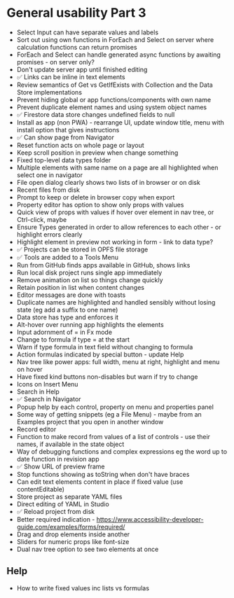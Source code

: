 General usability Part 3
========================
- Select Input can have separate values and labels
- Sort out using own functions in ForEach and Select on server where calculation functions can return promises
- ForEach and Select can handle generated async functions by awaiting promises - on server only?
- Don't update server app until finished editing
- ✅ Links can be inline in text elements
- Review semantics of Get vs GetIfExists with Collection and the Data Store implementations
- Prevent hiding global or app functions/components with own name
- Prevent duplicate element names and using system object names
- ✅ Firestore data store changes undefined fields to null
- Install as app (non PWA) - rearrange UI, update window title, menu with install option that gives instructions
- ✅ Can show page from Navigator
- Reset function acts on whole page or layout
- Keep scroll position in preview when change something
- Fixed top-level data types folder
- Multiple elements with same name on a page are all highlighted when select one in navigator
- File open dialog clearly shows two lists of in browser or on disk
- Recent files from disk
- Prompt to keep or delete in browser copy when export
- Property editor has option to show only props with values
- Quick view of props with values if hover over element in nav tree, or Ctrl-click, maybe
- Ensure Types generated in order to allow references to each other - or highlight errors clearly
- Highlight element in preview not working in form - link to data type?
- ✅ Projects can be stored in OPFS file storage
- ✅ Tools are added to a Tools Menu
- Run from GitHub finds apps available in GitHub, shows links
- Run local disk project runs single app immediately
- Remove animation on list so things change quickly
- Retain position in list when content changes
- Editor messages are done with toasts
- Duplicate names are highlighted and handled sensibly without losing state (eg add a suffix to one name)
- Data store has type and enforces it
- Alt-hover over running app highlights the elements
- Input adornment of = in Fx mode
- Change to formula if type = at the start
- Warn if type formula in text field without changing to formula
- Action formulas indicated by special button - update Help
- Nav tree like power apps:  full width, menu at right, highlight and menu on hover
- Have fixed kind buttons non-disables but warn if try to change
- Icons on Insert Menu
- Search in Help
- ✅ Search in Navigator
- Popup help by each control, property on menu and properties panel
- Some way of getting snippets (eg a File Menu) - maybe from an Examples project that you open in another window
- Record editor
- Function to make record from values of a list of controls - use their names, if available in the state object
- Way of debugging functions and complex expressions eg the word up to date function in revision app
- ✅ Show URL of preview frame
- Stop functions showing as toString when don't have braces
- Can edit text elements content in place if fixed value (use contentEditable)
- Store project as separate YAML files
- Direct editing of YAML in Studio
- ✅ Reload project from disk
- Better required indication - https://www.accessibility-developer-guide.com/examples/forms/required/
- Drag and drop elements inside another
- Sliders for numeric props like font-size
- Dual nav tree option to see two elements at once

Help
----

- How to write fixed values inc lists vs formulas
